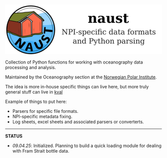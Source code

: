 ![image](documents/graphics/naust_banner.png)

Collection of Python functions for working with oceanography data processing and analysis.

Maintained by the Oceanography section at the [Norwegian Polar Institute](https://www.npolar.no/en/).

The idea is more in-house specific things can live here, but more truly general stuff can live in [kval](github.com/NPIOcean/kval)

Example of things to put here:

- Parsers for specific file formats.
- NPI-specific metadata fixing.
- Log sheets, excel sheets and associated parsers or converterts.

____

**STATUS**

- *09.04.25*: Initialized. Planning to build a quick loading module for dealing with Fram Strait bottle data.